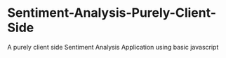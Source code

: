# Sentiment-Analysis-Purely-Client-Side
A purely client side Sentiment Analysis Application using basic javascript
